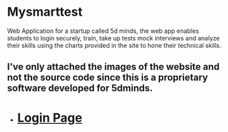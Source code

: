 # Mysmarttest
Web Application for a startup called 5d minds, the web app enables students to login securely, train, take up tests mock interviews and analyze their skills using the charts provided in the site to hone their technical skills.

## I've only attached the images of the website and not the source code since this is a proprietary software developed for 5dminds.

  * # [Login Page](https://drive.google.com/open?id=1ogmuk4CjxcsFI__lk9juv_8VB0glOO7Z)
